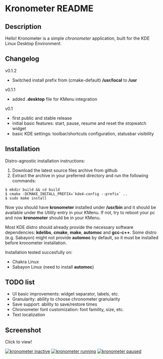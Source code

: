 Kronometer README
=================

Description
-----------
Hello!
Kronometer is a simple *chronometer* application, built for the KDE Linux Desktop Environment.

Changelog
---------

v0.1.2

* Switched install prefix from (cmake-default) **/usr/local** to **/usr**

v0.1.1

* added **.desktop** file for KMenu integration

v0.1

* first public and stable release
* initial basic features: start, pause, resume and reset the stopwatch widget
* basic KDE settings: toolbar/shortcuts configuration, statusbar visibility

Installation
------------

Distro-agnostic installation instructions:

1. Download the latest source files archive from github
2. Extract the archive in your preferred directory and run the following commands:

```
$ mkdir build && cd build
$ cmake -DCMAKE_INSTALL_PREFIX=`kde4-config --prefix` ..
$ sudo make install
```

Now you should have **kronometer** installed under **/usr/bin** and it should be available under the *Utility* entry in your KMenu.
If not, try to reboot your pc and now **kronomoter** should be in your KMenu.

Most KDE distro should already provide the necessary software dependencies: **kdelibs**, **cmake**, **make**, **automoc** and **gcc-c++**.
Some distro (e.g. Sabayon) might not provide **automoc** by default, so it must be installed before kronometer installation.

Installation tested succesfully on:

* Chakra Linux
* Sabayon Linux (need to install **automoc**)

TODO list
---------

* UI basic improvements: widget separator, labels, etc.
* Granularity: ability to choose chronometer granularity
* Save support: ability to save/restore times
* Chronometer font customization: font famility, size, etc.
* Text localization

Screenshot
----------

Click to view!

[![kronometer inactive](https://github.com/elvisangelaccio/kronometer/raw/master/img/screen-v0.1.x/kronometer-inactive.png)](https://github.com/elvisangelaccio/kronometer/raw/img/screen-v0.1.x/kronometer-inactive.png)
[![kronometer running](https://github.com/elvisangelaccio/kronometer/raw/master/img/screen-v0.1.x/kronometer-running.png)](https://github.com/elvisangelaccio/kronometer/raw/img/screen-v0.1.x/kronometer-running.png)
[![kronometer paused](https://github.com/elvisangelaccio/kronometer/raw/master/img/screen-v0.1.x/kronometer-paused.png)](https://github.com/elvisangelaccio/kronometer/raw/img/screen-v0.1.x/kronometer-paused.png)

